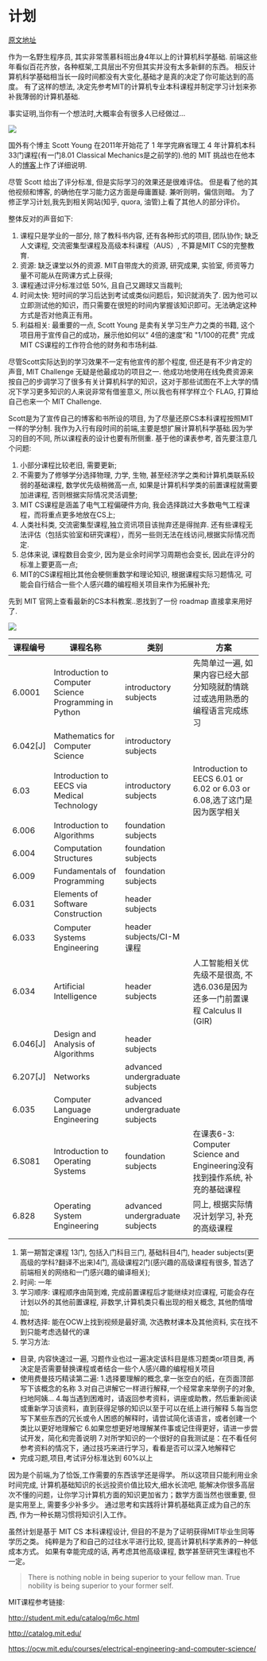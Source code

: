 # 计划

[原文地址](http://chkaos.top/posts/6cd4881c.html)

作为一名野生程序员, 其实非常羡慕科班出身4年以上的计算机科学基础. 前端这些年看似百花齐放，各种框架,工具层出不穷但其实并没有太多新鲜的东西。 相反计算机科学基础相当长一段时间都没有大变化,基础才是真的决定了你可能达到的高度。 有了这样的想法, 决定先参考MIT的计算机专业本科课程并制定学习计划来弥补我薄弱的计算机基础.

事实证明,当你有一个想法时,大概率会有很多人已经做过...

![](https://chkaos.oss-cn-hangzhou.aliyuncs.com/image/scott-young.jpg)

国外有个博主 Scott Young 在2011年开始花了 1 年学完麻省理工 4 年计算机本科33门课程(有一门8.01 Classical Mechanics是之前学的).他的 MIT 挑战也在他本人的[博客](https://www.scotthyoung.com/blog/myprojects/mit-challenge-2/)上作了详细说明.

尽管 Scott 给出了评分标准, 但是实际学习的效果还是很难评估。 但是看了他的其他视频和博客, 的确他在学习能力这方面是毋庸置疑. 兼听则明，偏信则暗。 为了修正学习计划,我先到相关网站(知乎, quora, 油管)上看了其他人的部分评价。

整体反对的声音如下:
1. 课程只是学业的一部分, 除了教科书内容, 还有各种形式的项目, 团队协作; 缺乏人文课程, 交流密集型课程及高级本科课程（AUS）, 不算是MIT CS的完整教育.
2. 资源: 缺乏课堂以外的资源. MIT自带庞大的资源, 研究成果, 实验室, 师资等力量不可能从在网课方式上获得;
3. 课程通过评分标准过低 50%, 且自己又踢球又当裁判;
4. 时间太快: 短时间的学习后达到考试或类似问题后，知识就消失了. 因为他可以立即测试他的知识，而只需要在很短的时间内掌握该知识即可。无法确定这种方式是否对他真正有用。
5. 利益相关: 最重要的一点, Scott Young 是卖有关学习生产力之类的书籍, 这个项目用于宣传自己的成功，展示他如何以“ 4倍的速度”和 "1/100的花费" 完成MIT CS课程的工作符合他的财务和市场利益.

尽管Scott实际达到的学习效果不一定有他宣传的那个程度, 但还是有不少肯定的声音, MIT Challenge 无疑是他最成功的项目之一. 他成功地使用在线免费资源来按自己的步调学习了很多有关计算机科学的知识，这对于那些试图在不上大学的情况下学习更多知识的人来说非常有借鉴意义, 所以我也有样学样立个 FLAG, 打算给自己也来一个 MIT Challenge.

Scott是为了宣传自己的博客和书所设的项目, 为了尽量还原CS本科课程按照MIT一样的学分制. 我作为入行有段时间的前端,主要是想扩展计算机科学基础.因为学习的目的不同, 所以课程表的设计也要有所侧重. 基于他的课表参考, 首先要注意几个问题:

1. 小部分课程比较老旧, 需要更新;
2. 不需要为了修够学分选择物理, 力学, 生物, 甚至经济学之类和计算机类联系较弱的基础课程, 数学优先级稍微高一点, 如果是计算机科学类的前置课程就需要加进课程, 否则根据实际情况灵活调整;
3. MIT CS课程是涵盖了电气工程偏硬件方向, 我会选择跳过大多数电气工程课程，而将重点更多地放在CS上;
4. 人类社科类, 交流密集型课程,独立资讯项目该抛弃还是得抛弃. 还有些课程无法评估（包括实验室和研究课程），而另一些则无法在线访问,根据实际情况而定.
5. 总体来说, 课程数目会变少, 因为是业余时间学习周期也会变长, 因此在评分的标准上要更高一点;
6. MIT的CS课程相比其他会梗侧重数学和理论知识, 根据课程实际习题情况, 可能会自行结合一些个人感兴趣的编程相关项目来作为拓展补充;

先到 MIT 官网上查看最新的CS本科教案..恩找到了一份 roadmap 直接拿来用好了.

![](https://chkaos.oss-cn-hangzhou.aliyuncs.com/image/mit6.3roadmap.png)

| 课程编号        | 课程名称                                                   | 类别                              | 方案                                                                |
|-------------|--------------------------------------------------------|---------------------------------|-------------------------------------------------------------------|
| 6\.0001     | Introduction to Computer Science Programming in Python | introductory subjects           | 先简单过一遍, 如果内容已经大部分知晓就酌情跳过或选用熟悉的编程语言完成练习                            |
| 6\.042\[J\] | Mathematics for Computer Science                       | introductory subjects           |                                                                   |
| 6\.03       | Introduction to EECS via Medical Technology            | introductory subjects           | Introduction to EECS 6\.01 or 6\.02 or 6\.03 or 6\.08,选了这门是因为医学相关 |
| 6\.006      | Introduction to Algorithms                             | foundation subjects             |                                                                   |
| 6\.004      | Computation Structures                                 | foundation subjects             |                                                                   |
| 6\.009      | Fundamentals of Programming                            | foundation subjects             |                                                                   |
| 6\.031      | Elements of Software Construction                      | header subjects                 |                                                                   |
| 6\.033      | Computer Systems Engineering                           | header subjects/CI\-M课程         |                                                                   |
| 6\.034      | Artificial Intelligence                                | header subjects                 | 人工智能相关优先级不是很高,  不选6\.036是因为还多一门前置课程 Calculus II \(GIR\)           |
| 6\.046\[J\] | Design and Analysis of Algorithms                      | header subjects                 |                                                                   |
| 6\.207\[J\] | Networks                                               | advanced undergraduate subjects |                                                                   |
| 6\.035      | Computer Language Engineering                          | advanced undergraduate subjects |                                                                   |
| 6\.S081     | Introduction to Operating Systems                      | foundation subjects             | 在课表6\-3: Computer Science and Engineering没有找到操作系统, 补充的基础课程        |
| 6\.828      |  Operating System Engineering                          | advanced undergraduate subjects | 同上, 根据实际情况计划学习, 补充的高级课程                                          |
                                                               |

1. 第一期暂定课程 13门, 包括入门科目三门, 基础科目4门, header subjects(更高级的学科?翻译不出来)4门, 高级课程2门(感兴趣的高级课程有很多, 暂选了前端相关的网络和一门感兴趣的编译相关);
2. 时间: 一年
3. 学习顺序: 课程顺序由简到难, 完成前置课程后才能继续对应课程, 可能会存在计划以外的其他前置课程, 非数学,计算机类只看出现的相关概念, 其他酌情增加;
4. 教材选择: 能在OCW上找到视频是最好滴, 次选教材课本及其他资料, 实在找不到只能考虑选替代的课
5. 学习方法: 
  - 目录, 内容快速过一遍, 习题作业也过一遍决定该科目是练习题类or项目类, 再决定是否需要替换课程或者结合一些个人感兴趣的编程相关项目
  - 使用费曼技巧精读第二遍: 
    1.选择要理解的概念,拿一张空白的纸，在页面顶部写下该概念的名称
    3.对自己讲解它一样进行解释,一个经常拿来举例子的对象, 扫地阿姨...
    4.每当遇到困难时，请返回参考资料，讲座或助教，然后重新阅读或重新学习该资料，直到获得足够的知识以至于可以在纸上进行解释
    5.每当您写下某些东西的冗长或令人困惑的解释时，请尝试简化该语言，或者创建一个类比以更好地理解它 
    6.如果您想更好地理解某件事或记住得更好，请进一步尝试开发，简化和完善说明
    7.对所学知识的一个很好的自我测试是：在不看任何参考资料的情况下，通过技巧来进行学习，看看是否可以深入地解释它
  - 完成习题,项目,考试评分标准达到 60%以上

因为是个前端,为了恰饭,工作需要的东西该学还是得学。 所以这项目只能利用业余时间完成, 计算机基础知识的长远投资价值比较大,细水长流吧, 能解决你很多高层次不懂的问题，让你学习计算机方面的知识更加省力；数学方面当然也很重要, 但是实用至上, 需要多少补多少。 通过思考和实践将计算机基础真正成为自己的东西, 作为一种长期习惯将知识引入工作。

虽然计划是基于 MIT CS 本科课程设计, 但目的不是为了证明获得MIT毕业生同等学历之类。 纯粹是为了和自己的过往水平进行比较, 提高计算机科学素养的一种低成本方式。 如果有幸能完成的话, 再考虑其他高级课程, 数学甚至研究生课程也不一定。

> There is nothing noble in being superior to your fellow man. True nobility is being superior to your former self.

MIT课程参考链接:

http://student.mit.edu/catalog/m6c.html

http://catalog.mit.edu/

https://ocw.mit.edu/courses/electrical-engineering-and-computer-science/
